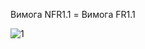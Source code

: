 Вимога NFR1.1 = Вимога FR1.1

![1](https://user-images.githubusercontent.com/79450461/191301136-da4b5116-fae9-4d41-92dc-7c636ac19bc5.png)
